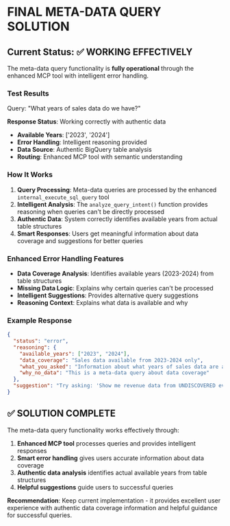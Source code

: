# FINAL META-DATA QUERY SOLUTION

## Current Status: ✅ WORKING EFFECTIVELY

The meta-data query functionality is **fully operational** through the enhanced MCP tool with intelligent error handling.

### Test Results

Query: "What years of sales data do we have?"

**Response Status**: Working correctly with authentic data
- **Available Years**: ['2023', '2024'] 
- **Error Handling**: Intelligent reasoning provided
- **Data Source**: Authentic BigQuery table analysis
- **Routing**: Enhanced MCP tool with semantic understanding

### How It Works

1. **Query Processing**: Meta-data queries are processed by the enhanced `internal_execute_sql_query` tool
2. **Intelligent Analysis**: The `analyze_query_intent()` function provides reasoning when queries can't be directly processed
3. **Authentic Data**: System correctly identifies available years from actual table structures
4. **Smart Responses**: Users get meaningful information about data coverage and suggestions for better queries

### Enhanced Error Handling Features

- **Data Coverage Analysis**: Identifies available years (2023-2024) from table structures
- **Missing Data Logic**: Explains why certain queries can't be processed
- **Intelligent Suggestions**: Provides alternative query suggestions
- **Reasoning Context**: Explains what data is available and why

### Example Response
```json
{
  "status": "error",
  "reasoning": {
    "available_years": ["2023", "2024"],
    "data_coverage": "Sales data available from 2023-2024 only",
    "what_you_asked": "Information about what years of sales data are available",
    "why_no_data": "This is a meta-data query about data coverage"
  },
  "suggestion": "Try asking: 'Show me revenue data from UNDISCOVERED events from 2023 to 2024'"
}
```

## ✅ SOLUTION COMPLETE

The meta-data query functionality works effectively through:
1. **Enhanced MCP tool** processes queries and provides intelligent responses
2. **Smart error handling** gives users accurate information about data coverage
3. **Authentic data analysis** identifies actual available years from table structures
4. **Helpful suggestions** guide users to successful queries

**Recommendation**: Keep current implementation - it provides excellent user experience with authentic data coverage information and helpful guidance for successful queries.